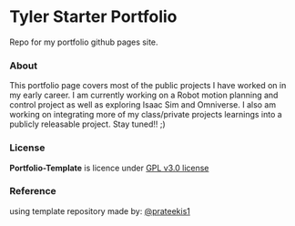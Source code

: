 
# Tyler Starter Portfolio
Repo for my portfolio github pages site. 

### About 
This portfolio page covers most of the public projects I have worked on in my early career.
I am currently working on a Robot motion planning and control project as well as exploring Isaac Sim and Omniverse. 
I also am working on integrating more of my class/private projects learnings into a publicly releasable project. 
Stay tuned!! ;)

### License
**Portfolio-Template** is licence under [GPL v3.0 license](https://www.gnu.org/licenses/gpl-3.0.en.html)

### Reference
using template repository made by: [@prateekis1](https://twitter.com/prateekis1)
